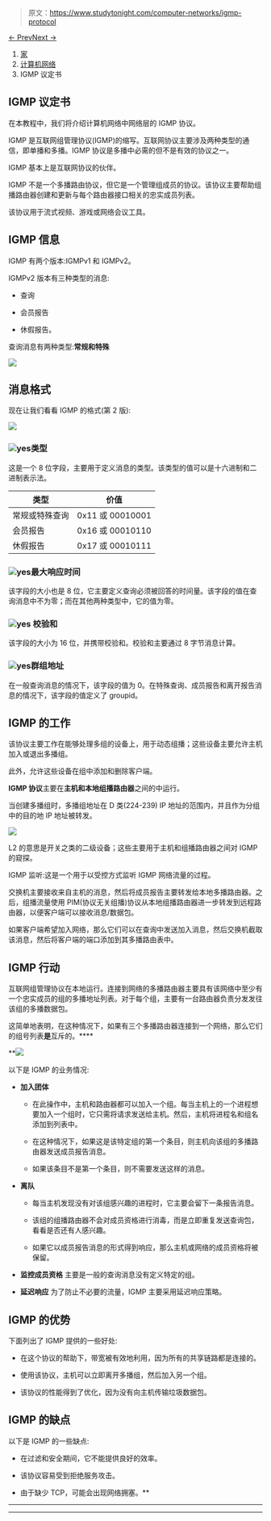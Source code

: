 > 原文：<https://www.studytonight.com/computer-networks/igmp-protocol>

[← Prev](/computer-networks/network-layer-in-computer-networks "Network Layer")[Next →](/computer-networks/reference-models-in-computer-networks "Reference Models")

<nav aria-label="breadcrumb">

1.  [家](/)
2.  [计算机网络](/computer-networks)
3.  IGMP 议定书

</nav>

<article>

# IGMP 议定书

在本教程中，我们将介绍计算机网络中网络层的 IGMP 协议。

IGMP 是互联网组管理协议(IGMP)的缩写。互联网协议主要涉及两种类型的通信，即单播和多播。IGMP 协议是多播中必需的但不是有效的协议之一。

IGMP 基本上是互联网协议的伙伴。

IGMP 不是一个多播路由协议，但它是一个管理组成员的协议。该协议主要帮助组播路由器创建和更新与每个路由器接口相关的忠实成员列表。

该协议用于流式视频、游戏或网络会议工具。

## IGMP 信息

IGMP 有两个版本:IGMPv1 和 IGMPv2。

IGMPv2 版本有三种类型的消息:

*   查询

*   会员报告

*   休假报告。

查询消息有两种类型:**常规和特殊**

![](img/2431b895619418eb88199db06c231eba.png)

## 消息格式

现在让我们看看 IGMP 的格式(第 2 版):

![](img/aadbb63bd20f84d8e2a8323219c6754c.png)

### ![yes](img/0da66de075b38eb701164b16191f2958.png "yes")类型

这是一个 8 位字段，主要用于定义消息的类型。该类型的值可以是十六进制和二进制表示法。

| 类型 | 价值 |
| --- | --- |
| 常规或特殊查询 | 0x11 或 00010001 |
| 会员报告 | 0x16 或 00010110 |
| 休假报告 | 0x17 或 00010111 |

### ![yes](img/0da66de075b38eb701164b16191f2958.png "yes")最大响应时间

该字段的大小也是 8 位，它主要定义查询必须被回答的时间量。该字段的值在查询消息中不为零；而在其他两种类型中，它的值为零。

### ![yes](img/0da66de075b38eb701164b16191f2958.png "yes") 校验和

该字段的大小为 16 位，并携带校验和。校验和主要通过 8 字节消息计算。

### ![yes](img/0da66de075b38eb701164b16191f2958.png "yes")群组地址

在一般查询消息的情况下，该字段的值为 0。在特殊查询、成员报告和离开报告消息的情况下，该字段的值定义了 groupid。

## IGMP 的工作

该协议主要工作在能够处理多组的设备上，用于动态组播；这些设备主要允许主机加入或退出多播组。

此外，允许这些设备在组中添加和删除客户端。

**IGMP 协议**主要在**主机和本地组播路由器**之间的中运行。

当创建多播组时，多播组地址在 D 类(224-239) IP 地址的范围内，并且作为分组中的目的地 IP 地址被转发。

![](img/9913d6c203a30c8697dd527b59591256.png)

L2 的意思是开关之类的二级设备；这些主要用于主机和组播路由器之间对 IGMP 的窥探。

IGMP 监听:这是一个用于以受控方式监听 IGMP 网络流量的过程。

交换机主要接收来自主机的消息，然后将成员报告主要转发给本地多播路由器。之后，组播流量使用 PIM(协议无关组播)协议从本地组播路由器进一步转发到远程路由器，以便客户端可以接收消息/数据包。

如果客户端希望加入网络，那么它们可以在查询中发送加入消息，然后交换机截取该消息，然后将客户端的端口添加到其多播路由表中。

## IGMP 行动

互联网组管理协议在本地运行。连接到网络的多播路由器主要具有该网络中至少有一个忠实成员的组的多播地址列表。对于每个组，主要有一台路由器负责分发发往该组的多播数据包。

这简单地表明，在这种情况下，如果有三个多播路由器连接到一个网络，那么它们的组号列表**是**互斥的。****

 **![](img/bdae11faabadaeae68ced1a4afd05d3c.png)

以下是 IGMP 的业务情况:

*   **加入团体**

    *   在此操作中，主机和路由器都可以加入一个组。每当主机上的一个进程想要加入一个组时，它只需将请求发送给主机。然后，主机将进程名和组名添加到列表中。

    *   在这种情况下，如果这是该特定组的第一个条目，则主机向该组的多播路由器发送成员报告消息。

    *   如果该条目不是第一个条目，则不需要发送这样的消息。

*   **离队**

    *   每当主机发现没有对该组感兴趣的进程时，它主要会留下一条报告消息。

    *   该组的组播路由器不会对成员资格进行消毒，而是立即重复发送查询包，看看是否还有人感兴趣。

    *   如果它以成员报告消息的形式得到响应，那么主机或网络的成员资格将被保留。

*   **监控成员资格**
    主要是一般的查询消息没有定义特定的组。

*   **延迟响应**
    为了防止不必要的流量，IGMP 主要采用延迟响应策略。

## IGMP 的优势

下面列出了 IGMP 提供的一些好处:

*   在这个协议的帮助下，带宽被有效地利用，因为所有的共享链路都是连接的。

*   使用该协议，主机可以立即离开多播组，然后加入另一个组。

*   该协议的性能得到了优化，因为没有向主机传输垃圾数据包。

## IGMP 的缺点

以下是 IGMP 的一些缺点:

*   在过滤和安全期间，它不能提供良好的效率。

*   该协议容易受到拒绝服务攻击。

*   由于缺少 TCP，可能会出现网络拥塞。** </article>

* * *

* * *